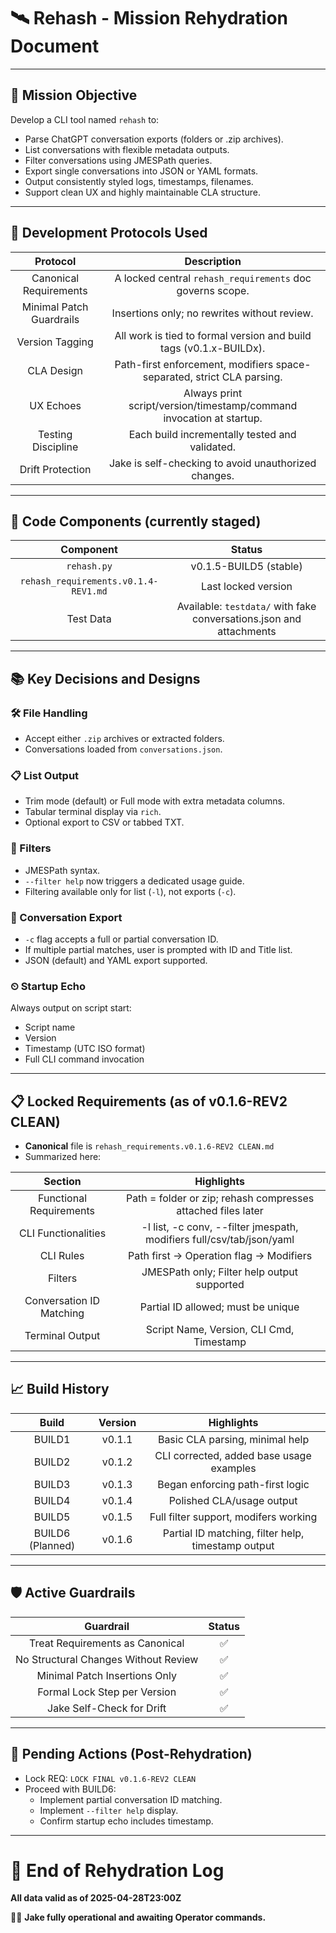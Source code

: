 # 🛰️ Rehash - Mission Rehydration Document

---

## 📜 Mission Objective
Develop a CLI tool named `rehash` to:

- Parse ChatGPT conversation exports (folders or .zip archives).
- List conversations with flexible metadata outputs.
- Filter conversations using JMESPath queries.
- Export single conversations into JSON or YAML formats.
- Output consistently styled logs, timestamps, filenames.
- Support clean UX and highly maintainable CLA structure.

---

## 🧠 Development Protocols Used

| Protocol | Description |
|:--------:|:------------:|
| Canonical Requirements | A locked central `rehash_requirements` doc governs scope. |
| Minimal Patch Guardrails | Insertions only; no rewrites without review. |
| Version Tagging | All work is tied to formal version and build tags (v0.1.x-BUILDx). |
| CLA Design | Path-first enforcement, modifiers space-separated, strict CLA parsing. |
| UX Echoes | Always print script/version/timestamp/command invocation at startup. |
| Testing Discipline | Each build incrementally tested and validated. |
| Drift Protection | Jake is self-checking to avoid unauthorized changes. |

---

## 🧰 Code Components (currently staged)

| Component | Status |
|:---------:|:------:|
| `rehash.py` | v0.1.5-BUILD5 (stable) |
| `rehash_requirements.v0.1.4-REV1.md` | Last locked version |
| Test Data | Available: `testdata/` with fake conversations.json and attachments |

---

## 📚 Key Decisions and Designs

### 🛠 File Handling
- Accept either `.zip` archives or extracted folders.
- Conversations loaded from `conversations.json`.

### 📋 List Output
- Trim mode (default) or Full mode with extra metadata columns.
- Tabular terminal display via `rich`.
- Optional export to CSV or tabbed TXT.

### 🔎 Filters
- JMESPath syntax.
- `--filter help` now triggers a dedicated usage guide.
- Filtering available only for list (`-l`), not exports (`-c`).

### 📁 Conversation Export
- `-c` flag accepts a full or partial conversation ID.
- If multiple partial matches, user is prompted with ID and Title list.
- JSON (default) and YAML export supported.

### ⏲ Startup Echo
Always output on script start:

- Script name
- Version
- Timestamp (UTC ISO format)
- Full CLI command invocation

---

## 📋 Locked Requirements (as of v0.1.6-REV2 CLEAN)

- **Canonical** file is `rehash_requirements.v0.1.6-REV2 CLEAN.md`
- Summarized here:

| Section | Highlights |
|:-------:|:----------:|
| Functional Requirements | Path = folder or zip; rehash compresses attached files later |
| CLI Functionalities | -l list, -c conv, --filter jmespath, modifiers full/csv/tab/json/yaml |
| CLI Rules | Path first → Operation flag → Modifiers |
| Filters | JMESPath only; Filter help output supported |
| Conversation ID Matching | Partial ID allowed; must be unique |
| Terminal Output | Script Name, Version, CLI Cmd, Timestamp |

---

## 📈 Build History

| Build | Version | Highlights |
|:-----:|:-------:|:----------:|
| BUILD1 | v0.1.1 | Basic CLA parsing, minimal help |
| BUILD2 | v0.1.2 | CLI corrected, added base usage examples |
| BUILD3 | v0.1.3 | Began enforcing path-first logic |
| BUILD4 | v0.1.4 | Polished CLA/usage output |
| BUILD5 | v0.1.5 | Full filter support, modifers working |
| BUILD6 (Planned) | v0.1.6 | Partial ID matching, filter help, timestamp output |

---

## 🛡️ Active Guardrails

| Guardrail | Status |
|:---------:|:------:|
| Treat Requirements as Canonical | ✅ |
| No Structural Changes Without Review | ✅ |
| Minimal Patch Insertions Only | ✅ |
| Formal Lock Step per Version | ✅ |
| Jake Self-Check for Drift | ✅ |

---

## 🚀 Pending Actions (Post-Rehydration)

- Lock REQ: `LOCK FINAL v0.1.6-REV2 CLEAN`
- Proceed with BUILD6:
  - Implement partial conversation ID matching.
  - Implement `--filter help` display.
  - Confirm startup echo includes timestamp.

---

# 📜 End of Rehydration Log
**All data valid as of 2025-04-28T23:00Z**

🥷👾 **Jake fully operational and awaiting Operator commands.**

